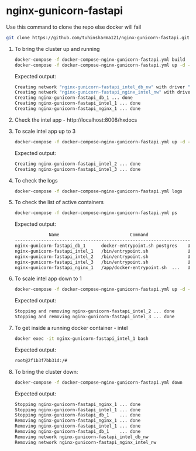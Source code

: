 # nginx-gunicorn-fastapi

Use this command to clone the repo else docker will fail
   ```bash
   git clone https://github.com/tuhinsharma121/nginx-gunicorn-fastapi.git --config core.autocrlf=input
   ```

1. To bring the cluster up and running

    ```bash
    docker-compose -f docker-compose-nginx-gunicorn-fastapi.yml build
    docker-compose -f docker-compose-nginx-gunicorn-fastapi.yml up -d --remove-orphans
    ```
    
    Expected output:
    ```bash
    Creating network "nginx-gunicorn-fastapi_intel_db_nw" with driver "bridge"
    Creating network "nginx-gunicorn-fastapi_nginx_intel_nw" with driver "bridge"
    Creating nginx-gunicorn-fastapi_db_1 ... done
    Creating nginx-gunicorn-fastapi_intel_1 ... done
    Creating nginx-gunicorn-fastapi_nginx_1 ... done
    ```

2. Check the intel app - http://localhost:8008/hxdocs

3. To scale intel app up to 3
    ```bash
    docker-compose -f docker-compose-nginx-gunicorn-fastapi.yml up -d --scale intel=3 --no-recreate
    ```
    Expected output:
    ```bash
    Creating nginx-gunicorn-fastapi_intel_2 ... done
    Creating nginx-gunicorn-fastapi_intel_3 ... done
    ```
   
4. To check the logs
    ```bash
    docker-compose -f docker-compose-nginx-gunicorn-fastapi.yml logs
    ```

5. To check the list of active containers
    ```bash
    docker-compose -f docker-compose-nginx-gunicorn-fastapi.yml ps
    ```
    Expected output:
    ```bash
                 Name                           Command                  State                Ports
    --------------------------------------------------------------------------------------------------------
    nginx-gunicorn-fastapi_db_1      docker-entrypoint.sh postgres    Up (healthy)   0.0.0.0:5432->5432/tcp
    nginx-gunicorn-fastapi_intel_1   /bin/entrypoint.sh               Up             0.0.0.0:49261->5678/tcp
    nginx-gunicorn-fastapi_intel_2   /bin/entrypoint.sh               Up             0.0.0.0:49267->5678/tcp
    nginx-gunicorn-fastapi_intel_3   /bin/entrypoint.sh               Up             0.0.0.0:49266->5678/tcp
    nginx-gunicorn-fastapi_nginx_1   /app/docker-entrypoint.sh  ...   Up             0.0.0.0:8008->80/tcp
    ```
   
6. To scale intel app down to 1
    ```bash
    docker-compose -f docker-compose-nginx-gunicorn-fastapi.yml up -d --scale intel=1 --no-recreate
    ```
    Expected output:
    ```bash
    Stopping and removing nginx-gunicorn-fastapi_intel_2 ... done
    Stopping and removing nginx-gunicorn-fastapi_intel_3 ... done
    ```

7. To get inside a running docker container - intel
    ```bash
    docker exec -it nginx-gunicorn-fastapi_intel_1 bash
    ```
    Expected output:
    ```bash
    root@2f1b3f7bb31d:/#
    ```
8. To bring the cluster down:
    ```bash
    docker-compose -f docker-compose-nginx-gunicorn-fastapi.yml down
    ```
    Expected output:
    ```bash
    Stopping nginx-gunicorn-fastapi_nginx_1 ... done
    Stopping nginx-gunicorn-fastapi_intel_1 ... done
    Stopping nginx-gunicorn-fastapi_db_1    ... done
    Removing nginx-gunicorn-fastapi_nginx_1 ... done
    Removing nginx-gunicorn-fastapi_intel_1 ... done
    Removing nginx-gunicorn-fastapi_db_1    ... done
    Removing network nginx-gunicorn-fastapi_intel_db_nw
    Removing network nginx-gunicorn-fastapi_nginx_intel_nw
    ```